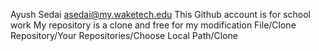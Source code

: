 Ayush Sedai
asedai@my.waketech.edu
This Github account is for school work
My repository is a clone and free for my modification
File/Clone Repository/Your Repositories/Choose Local Path/Clone